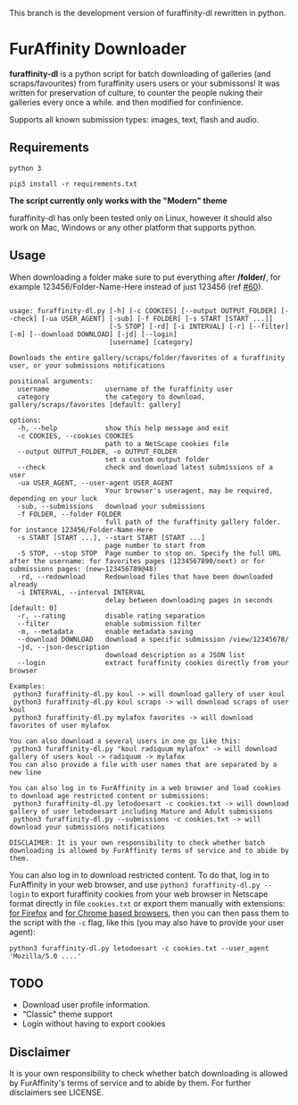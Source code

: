 This branch is the development version of furaffinity-dl rewritten in python.

# FurAffinity Downloader

**furaffinity-dl** is a python script for batch downloading of galleries (and scraps/favourites) from furaffinity users users or your submissons!
It was written for preservation of culture, to counter the people nuking their galleries every once a while.
and then modified for confinience.

Supports all known submission types: images, text, flash and audio.

## Requirements

`python 3`

`pip3 install -r requirements.txt`

**The script currently only works with the "Modern" theme**

furaffinity-dl has only been tested only on Linux, however it should also work on Mac, Windows or any other platform that supports python.

## Usage

When downloading a folder make sure to put everything after **/folder/**, for example 123456/Folder-Name-Here instead of just 123456 (ref [#60](https://github.com/Xerbo/furaffinity-dl/issues/60)).

```help

usage: furaffinity-dl.py [-h] [-c COOKIES] [--output OUTPUT_FOLDER] [--check] [-ua USER_AGENT] [-sub] [-f FOLDER] [-s START [START ...]]
                         [-S STOP] [-rd] [-i INTERVAL] [-r] [--filter] [-m] [--download DOWNLOAD] [-jd] [--login]
                         [username] [category]

Downloads the entire gallery/scraps/folder/favorites of a furaffinity user, or your submissions notifications

positional arguments:
  username              username of the furaffinity user
  category              the category to download, gallery/scraps/favorites [default: gallery]

options:
  -h, --help            show this help message and exit
  -c COOKIES, --cookies COOKIES
                        path to a NetScape cookies file
  --output OUTPUT_FOLDER, -o OUTPUT_FOLDER
                        set a custom output folder
  --check               check and download latest submissions of a user
  -ua USER_AGENT, --user-agent USER_AGENT
                        Your browser's useragent, may be required, depending on your luck
  -sub, --submissions   download your submissions
  -f FOLDER, --folder FOLDER
                        full path of the furaffinity gallery folder. for instance 123456/Folder-Name-Here
  -s START [START ...], --start START [START ...]
                        page number to start from
  -S STOP, --stop STOP  Page number to stop on. Specify the full URL after the username: for favorites pages (1234567890/next) or for submissions pages: (new~123456789@48)
  -rd, --redownload     Redownload files that have been downloaded already
  -i INTERVAL, --interval INTERVAL
                        delay between downloading pages in seconds [default: 0]
  -r, --rating          disable rating separation
  --filter              enable submission filter
  -m, --metadata        enable metadata saving
  --download DOWNLOAD   download a specific submission /view/12345678/
  -jd, --json-description
                        download description as a JSON list
  --login               extract furaffinity cookies directly from your browser

Examples:
 python3 furaffinity-dl.py koul -> will download gallery of user koul
 python3 furaffinity-dl.py koul scraps -> will download scraps of user koul
 python3 furaffinity-dl.py mylafox favorites -> will download favorites of user mylafox

You can also download a several users in one go like this:
 python3 furaffinity-dl.py "koul radiquum mylafox" -> will download gallery of users koul -> radiquum -> mylafox
You can also provide a file with user names that are separated by a new line

You can also log in to FurAffinity in a web browser and load cookies to download age restricted content or submissions:
 python3 furaffinity-dl.py letodoesart -c cookies.txt -> will download gallery of user letodoesart including Mature and Adult submissions
 python3 furaffinity-dl.py --submissions -c cookies.txt -> will download your submissions notifications

DISCLAIMER: It is your own responsibility to check whether batch downloading is allowed by FurAffinity terms of service and to abide by them.

```

You can also log in to download restricted content. To do that, log in to FurAffinity in your web browser, and use `python3 furaffinity-dl.py --login` to export furaffinity cookies from your web browser in Netscape format directly in file `cookies.txt` or export them manually with extensions: [for Firefox](https://addons.mozilla.org/en-US/firefox/addon/ganbo/) and [for Chrome based browsers](https://chrome.google.com/webstore/detail/get-cookiestxt/bgaddhkoddajcdgocldbbfleckgcbcid?hl=en), then you can then pass them to the script with the `-c` flag, like this (you may also have to provide your user agent):

`python3 furaffinity-dl.py letodoesart -c cookies.txt --user_agent 'Mozilla/5.0 ....'`

## TODO

- Download user profile information.
- "Classic" theme support
- Login without having to export cookies

## Disclaimer

It is your own responsibility to check whether batch downloading is allowed by FurAffinity's terms of service and to abide by them. For further disclaimers see LICENSE.
